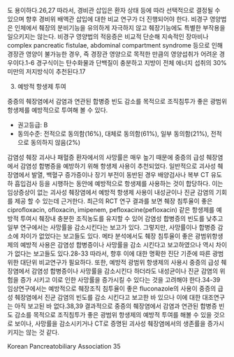 도 용이하다.26,27 따라서, 경비관 삽입은 환자 상태 등에 따라 선택적으로 결정될 수 있으며 향후 경비위 배액관 삽입에 대한 비교 연구가 더 진행되어야 한다.
비경구 영양법은 인체에서 췌장의 분비기능을 유의하게 자극하지 않고 췌장기능에도 특별한 부작용을 일으키지는 않는다. 비경구 영양법의 적응증은 비교적 단순해 지속적인 장마비나 complex pancreatic fistulae, abdominal compartment syndrome 등으로 인해 경장관 영양이 불가능한 경우, 즉 경장관 영양으로 목적한 만큼의 영양섭취가 어려운 경우이다.1-6
경구식이는 탄수화물과 단백질이 충분하고 지방이 전체 에너지 섭취의 30% 미만의 저지방식이 추천된다.17

3. 예방적 항생제 투여

중증의 췌장염에서 감염과 연관된 합병증 빈도 감소를 목적으로 조직침투가 좋은 광범위 항생제를 예방적으로 투여해 볼 수 있다.
- 권고등급: B
- 동의수준: 전적으로 동의함(16%), 대체로 동의함(61%), 일부 동의함(21%), 전적으로 동의하지 않음(2%)

감염성 췌장 괴사나 패혈증 환자에서의 사망률은 매우 높기 때문에 중증의 급성 췌장염에서 감염성 합병증을 예방하기 위해 항생제 사용이 추천되었다. 일반적으로 괴사성 췌장염에서 발열, 백혈구 증가증이나 장기 부전이 동반된 경우 배양검사나 복부 CT 유도하 흡입검사 등을 시행하는 동안에 예방적으로 항생제를 사용하는 것이 합당하다. 이는 임상증상이 없는 괴사성 췌장염에서 예방적 항생제 사용이 내성균이나 진균 감염의 기회를 제공 할 수 있는데 근거한다. 최근의 RCT 연구 결과를 보면 췌장 침투율이 좋은 ciprofloxacin, ofloxacin, imipenem, pefloxacine(pefloxacin) 같은 항생제를 예방적 투여시 췌장내 충분한 조직농도를 유지할 수 있어 감염성 합병증의 빈도를 낮추고 일부 연구에서는 사망률을 감소시킨다는 보고가 있다. 그렇지만, 사망률이나 합병증 감소에 차이가 없었다는 보고들도 있다. 메타 분석에서도 췌장 침투율이 좋은 광범위항생제의 예방적 사용은 감염성 합병증이나 사망률을 감소 시킨다고 보고하였으나 역시 차이가 없다는 보고들도 있다.28-33 따라서, 향후 이에 대한 명확한 진단 기준에 따른 광범위한 대단위 비교연구가 필요하다. 또한, 예방적 광범위 항생제의 사용시 중증의 급성 췌장염에서 감염성 합병증이나 사망률을 감소시킨다 하더라도 내성균이나 진균 감염의 위험을 증가 시키고 이로 인한 사망률을 증가시킬 수 있다는 것을 고려해야 한다.34-39 임상연구에서는 예방적으로 췌장조직 침투율이 좋은 fluconazole의 사용이 중증의 급성 췌장염에서 진균 감염의 빈도를 감소 시킨다고 보고한 바 있으나 이에 대한 대조연구는 아직 보고된 바 없다.38,39
결과적으로 중증의 췌장염에서 감염과 연관된 합병증 빈도 감소를 목적으로 조직침투가 좋은 광범위 항생제의 예방적 투여를 해볼 수 있을 것으로 보이나, 사망률을 감소시키거나 CT로 증명된 괴사성 췌장염에서의 생존률을 증가시키지는 않는 것 같다.

Korean Pancreatobiliary Association 35